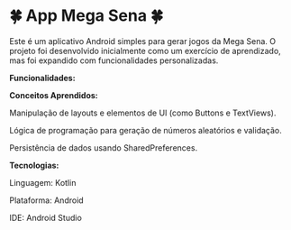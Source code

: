 # 🍀 App Mega Sena 🍀

Este é um aplicativo Android simples para gerar jogos da Mega Sena. O projeto foi desenvolvido inicialmente como um exercício de aprendizado, mas foi expandido com funcionalidades personalizadas.

**Funcionalidades:**

**Conceitos Aprendidos:**

Manipulação de layouts e elementos de UI (como Buttons e TextViews).

Lógica de programação para geração de números aleatórios e validação.

Persistência de dados usando SharedPreferences.

**Tecnologias:**

Linguagem: Kotlin

Plataforma: Android

IDE: Android Studio
